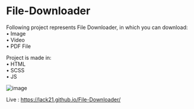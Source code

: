 # File-Downloader

Following project represents File Downloader, in which you can download:  
    • Image  
    • Video  
    • PDF File  

Project is made in:  
    • HTML  
    • SCSS  
    • JS  
 
 
![image](https://user-images.githubusercontent.com/100687592/220066945-90cfa63a-dbeb-4872-a623-67a7708787b0.png)

Live : https://lack21.github.io/File-Downloader/
